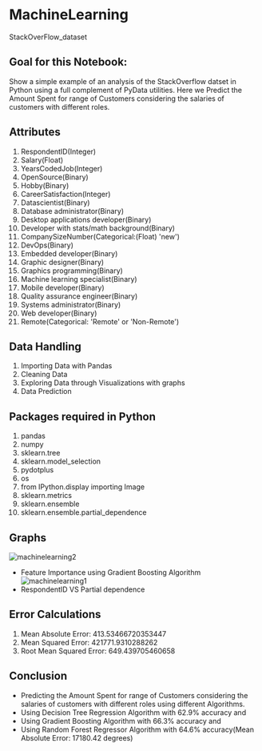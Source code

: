 # MachineLearning
StackOverFlow_dataset
## Goal for this Notebook:
Show a simple example of an analysis of the StackOverflow datset in Python using a full complement of PyData utilities. Here we Predict the Amount Spent for range of Customers considering the salaries of customers with different roles.

## Attributes
1)  RespondentID(Integer)
2)  Salary(Float)
3)  YearsCodedJob(Integer)
4)  OpenSource(Binary)
5)  Hobby(Binary)
6)  CareerSatisfaction(Integer)
7)  Datascientist(Binary)
8)  Database administrator(Binary)
9)  Desktop applications developer(Binary)
10) Developer with stats/math background(Binary)
11) CompanySizeNumber(Categorical:(Float) 'new')
12) DevOps(Binary)
13) Embedded developer(Binary)
14) Graphic designer(Binary)
15) Graphics programming(Binary)
16) Machine learning specialist(Binary)
17) Mobile developer(Binary)
18) Quality assurance engineer(Binary)
19) Systems administrator(Binary)
20) Web developer(Binary)
21) Remote(Categorical: 'Remote' or 'Non-Remote')

## Data Handling
1) Importing Data with Pandas
2) Cleaning Data
3) Exploring Data through Visualizations with graphs
4) Data Prediction

## Packages required in Python
1)  pandas
2)  numpy
3)  sklearn.tree
4)  sklearn.model_selection
5)  pydotplus
6)  os
7)  from IPython.display importing Image
8)  sklearn.metrics
9)  sklearn.ensemble
10) sklearn.ensemble.partial_dependence

## Graphs
 ![machinelearning2](https://user-images.githubusercontent.com/44108439/50859627-e302cd80-13b9-11e9-9e6c-748e78c93428.png)
- Feature Importance using Gradient Boosting Algorithm
 ![machinelearning1](https://user-images.githubusercontent.com/44108439/50859634-e8601800-13b9-11e9-986a-d2544253070c.png)
- RespondentID VS Partial dependence

## Error Calculations
1) Mean Absolute Error: 413.53466720353447
2) Mean Squared Error: 421771.9310288262
3) Root Mean Squared Error: 649.439705460658

## Conclusion
- Predicting the Amount Spent for range of Customers considering the salaries of customers
  with different roles using different Algorithms.
- Using Decision Tree Regression Algorithm with 62.9% accuracy and
- Using Gradient Boosting Algorithm with 66.3% accuracy and
- Using Random Forest Regressor Algorithm with 64.6% accuracy(Mean Absolute Error: 17180.42 degrees)
